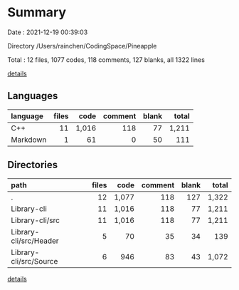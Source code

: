 # Summary

Date : 2021-12-19 00:39:03

Directory /Users/rainchen/CodingSpace/Pineapple

Total : 12 files,  1077 codes, 118 comments, 127 blanks, all 1322 lines

[details](details.md)

## Languages
| language | files | code | comment | blank | total |
| :--- | ---: | ---: | ---: | ---: | ---: |
| C++ | 11 | 1,016 | 118 | 77 | 1,211 |
| Markdown | 1 | 61 | 0 | 50 | 111 |

## Directories
| path | files | code | comment | blank | total |
| :--- | ---: | ---: | ---: | ---: | ---: |
| . | 12 | 1,077 | 118 | 127 | 1,322 |
| Library-cli | 11 | 1,016 | 118 | 77 | 1,211 |
| Library-cli/src | 11 | 1,016 | 118 | 77 | 1,211 |
| Library-cli/src/Header | 5 | 70 | 35 | 34 | 139 |
| Library-cli/src/Source | 6 | 946 | 83 | 43 | 1,072 |

[details](details.md)
